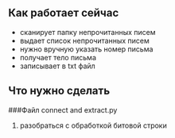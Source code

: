 ## Как работает сейчас 

* cканирует папку непрочитанных писем 
* выдает список непрочитанных писем 
* нужно вручную указать номер письма 
* получает тело письма 
* записывает в txt файл


## Что нужно сделать

###Файл connect and extract.py
1. разобраться с обработкой битовой строки







